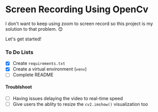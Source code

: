 # Screen Recording Using OpenCv
I don't want to keep using zoom to screen record so this project is my solution to that problem. 😊

Let's get started! 


### To Do Lists
+ [x] Create `requirements.txt`
+ [x] Create a virtual environment (`venv`)
+ [ ] Complete README
#### Troublshoot
+ [ ] Having issues delaying the video to real-time speed
+ [ ] Give users the ablity to resize the `cv2.imshow()` visualization too